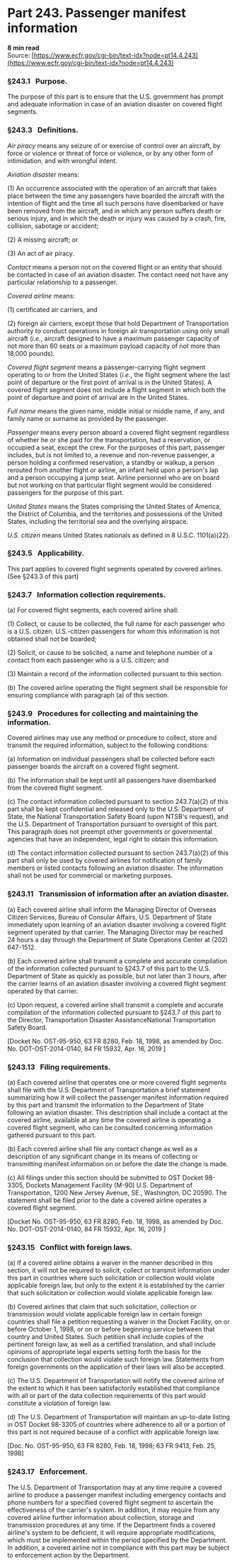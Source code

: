 # Part 243. Passenger manifest information
**8 min read**  
Source: [https://www.ecfr.gov/cgi-bin/text-idx?node=pt14.4.243](https://www.ecfr.gov/cgi-bin/text-idx?node=pt14.4.243)

<div>

### §243.1   Purpose.

The purpose of this part is to ensure that the U.S. government has prompt and adequate information in case of an aviation disaster on covered flight segments.

### §243.3   Definitions.

*Air piracy* means any seizure of or exercise of control over an aircraft, by force or violence or threat of force or violence, or by any other form of intimidation, and with wrongful intent.

*Aviation disaster* means:

\(1\) An occurrence associated with the operation of an aircraft that takes place between the time any passengers have boarded the aircraft with the intention of flight and the time all such persons have disembarked or have been removed from the aircraft, and in which any person suffers death or serious injury, and in which the death or injury was caused by a crash, fire, collision, sabotage or accident;

\(2\) A missing aircraft; or

\(3\) An act of air piracy.

*Contact* means a person not on the covered flight or an entity that should be contacted in case of an aviation disaster. The contact need not have any particular relationship to a passenger.

*Covered airline* means:

\(1\) certificated air carriers, and

\(2\) foreign air carriers, except those that hold Department of Transportation authority to conduct operations in foreign air transportation using only small aircraft (*i.e.*, aircraft designed to have a maximum passenger capacity of not more than 60 seats or a maximum payload capacity of not more than 18,000 pounds).

*Covered flight segment* means a passenger-carrying flight segment operating to or from the United States (*i.e.*, the flight segment where the last point of departure or the first point of arrival is in the United States). A covered flight segment does not include a flight segment in which both the point of departure and point of arrival are in the United States.

*Full name* means the given name, middle initial or middle name, if any, and family name or surname as provided by the passenger.

*Passenger* means every person aboard a covered flight segment regardless of whether he or she paid for the transportation, had a reservation, or occupied a seat, except the crew. For the purposes of this part, passenger includes, but is not limited to, a revenue and non-revenue passenger, a person holding a confirmed reservation, a standby or walkup, a person rerouted from another flight or airline, an infant held upon a person's lap and a person occupying a jump seat. Airline personnel who are on board but not working on that particular flight segment would be considered passengers for the purpose of this part.

*United States* means the States comprising the United States of America, the District of Columbia, and the territories and possessions of the United States, including the territorial sea and the overlying airspace.

*U.S. citizen* means United States nationals as defined in 8 U.S.C. 1101(a)(22).

### §243.5   Applicability.

This part applies to covered flight segments operated by covered airlines. (See §243.3 of this part)

### §243.7   Information collection requirements.

\(a\) For covered flight segments, each covered airline shall:

\(1\) Collect, or cause to be collected, the full name for each passenger who is a U.S. citizen. U.S.-citizen passengers for whom this information is not obtained shall not be boarded;

\(2\) Solicit, or cause to be solicited, a name and telephone number of a contact from each passenger who is a U.S. citizen; and

\(3\) Maintain a record of the information collected pursuant to this section.

\(b\) The covered airline operating the flight segment shall be responsible for ensuring compliance with paragraph (a) of this section.

### §243.9   Procedures for collecting and maintaining the information.

Covered airlines may use any method or procedure to collect, store and transmit the required information, subject to the following conditions:

\(a\) Information on individual passengers shall be collected before each passenger boards the aircraft on a covered flight segment.

\(b\) The information shall be kept until all passengers have disembarked from the covered flight segment.

\(c\) The contact information collected pursuant to section 243.7(a)(2) of this part shall be kept confidential and released only to the U.S. Department of State, the National Transportation Safety Board (upon NTSB's request), and the U.S. Department of Transportation pursuant to oversight of this part. This paragraph does not preempt other governments or governmental agencies that have an independent, legal right to obtain this information.

\(d\) The contact information collected pursuant to section 243.7(a)(2) of this part shall only be used by covered airlines for notification of family members or listed contacts following an aviation disaster. The information shall not be used for commercial or marketing purposes.

### §243.11   Transmission of information after an aviation disaster.

\(a\) Each covered airline shall inform the Managing Director of Overseas Citizen Services, Bureau of Consular Affairs, U.S. Department of State immediately upon learning of an aviation disaster involving a covered flight segment operated by that carrier. The Managing Director may be reached 24 hours a day through the Department of State Operations Center at (202) 647-1512.

\(b\) Each covered airline shall transmit a complete and accurate compilation of the information collected pursuant to §243.7 of this part to the U.S. Department of State as quickly as possible, but not later than 3 hours, after the carrier learns of an aviation disaster involving a covered flight segment operated by that carrier.

\(c\) Upon request, a covered airline shall transmit a complete and accurate compilation of the information collected pursuant to §243.7 of this part to the Director, Transportation Disaster AssistanceNational Transportation Safety Board.

\[Docket No. OST-95-950, 63 FR 8280, Feb. 18, 1998, as amended by Doc. No. DOT-OST-2014-0140, 84 FR 15932, Apr. 16, 2019 \]

### §243.13   Filing requirements.

\(a\) Each covered airline that operates one or more covered flight segments shall file with the U.S. Department of Transportation a brief statement summarizing how it will collect the passenger manifest information required by this part and transmit the information to the Department of State following an aviation disaster. This description shall include a contact at the covered airline, available at any time the covered airline is operating a covered flight segment, who can be consulted concerning information gathered pursuant to this part.

\(b\) Each covered airline shall file any contact change as well as a description of any significant change in its means of collecting or transmitting manifest information on or before the date the change is made.

\(c\) All filings under this section should be submitted to OST Docket 98-3305, Dockets Management Facility (M-90) U.S. Department of Transportation, 1200 New Jersey Avenue, SE., Washington, DC 20590. The statement shall be filed prior to the date a covered airline operates a covered flight segment.

\[Docket No. OST-95-950, 63 FR 8280, Feb. 18, 1998, as amended by Doc. No. DOT-OST-2014-0140, 84 FR 15932, Apr. 16, 2019 \]

### §243.15   Conflict with foreign laws.

\(a\) If a covered airline obtains a waiver in the manner described in this section, it will not be required to solicit, collect or transmit information under this part in countries where such solicitation or collection would violate applicable foreign law, but only to the extent it is established by the carrier that such solicitation or collection would violate applicable foreign law.

\(b\) Covered airlines that claim that such solicitation, collection or transmission would violate applicable foreign law in certain foreign countries shall file a petition requesting a waiver in the Docket Facility, on or before October 1, 1998, or on or before beginning service between that country and United States. Such petition shall include copies of the pertinent foreign law, as well as a certified translation, and shall include opinions of appropriate legal experts setting forth the basis for the conclusion that collection would violate such foreign law. Statements from foreign governments on the application of their laws will also be accepted.

\(c\) The U.S. Department of Transportation will notify the covered airline of the extent to which it has been satisfactorily established that compliance with all or part of the data collection requirements of this part would constitute a violation of foreign law.

\(d\) The U.S. Department of Transportation will maintain an up-to-date listing in OST Docket 98-3305 of countries where adherence to all or a portion of this part is not required because of a conflict with applicable foreign law.

\[Doc. No. OST-95-950, 63 FR 8280, Feb. 18, 1998; 63 FR 9413, Feb. 25, 1998\]

### §243.17   Enforcement.

The U.S. Department of Transportation may at any time require a covered airline to produce a passenger manifest including emergency contacts and phone numbers for a specified covered flight segment to ascertain the effectiveness of the carrier's system. In addition, it may require from any covered airline further information about collection, storage and transmission procedures at any time. If the Department finds a covered airline's system to be deficient, it will require appropriate modifications, which must be implemented within the period specified by the Department. In addition, a covered airline not in compliance with this part may be subject to enforcement action by the Department.

</div>